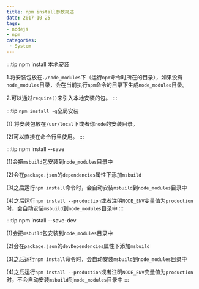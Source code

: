 ```yaml
---
title: npm install参数简述
date: 2017-10-25
tags:
- nodejs
- npm
categories:
 - System
---
```



:::tip npm install 本地安装

1.将安装包放在`./node_modules`下（运行`npm`命令时所在的目录），如果没有`node_modules`目录，会在当前执行`npm`命令的目录下生成`node_modules`目录。 

2.可以通过`require()`来引入本地安装的包。
:::

:::tip `npm install -g`全局安装


(1) 将安装包放在`/usr/local`下或者你`node`的安装目录。 

(2)可以直接在命令行里使用。
:::

:::tip npm install --save

(1)会把`msbuild`包安装到`node_modules`目录中 

(2)会在`package.json`的`dependencies`属性下添加`msbuild`

(3)之后运行`npm install`命令时，会自动安装`msbuild`到`node_modules`目录中 

(4)之后运行`npm install --production`或者注明`NODE_ENV`变量值为`production`时，会自动安装`msbuild`到`node_modules`目录中
:::

:::tip npm install --save-dev

(1)会把`msbuild`包安装到`node_modules`目录中 

(2)会在`package.json`的`devDependencies`属性下添加`msbuild`

(3)之后运行`npm install`命令时，会自动安装`msbuild`到`node_modules`目录中 

(4)之后运行`npm install --production`或者注明`NODE_ENV`变量值为`production`时，不会自动安装`msbuild`到`node_modules`目录中
:::
